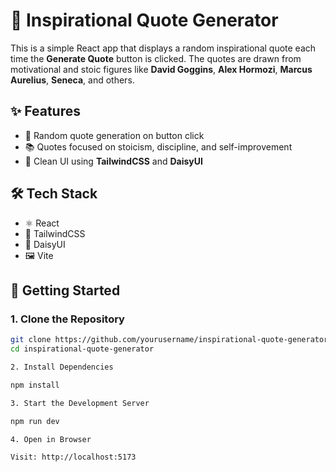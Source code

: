 # 💬 Inspirational Quote Generator

This is a simple React app that displays a random inspirational quote each time the **Generate Quote** button is clicked. The quotes are drawn from motivational and stoic figures like **David Goggins**, **Alex Hormozi**, **Marcus Aurelius**, **Seneca**, and others.

## ✨ Features

- 🎯 Random quote generation on button click  
- 📚 Quotes focused on stoicism, discipline, and self-improvement  
- 💄 Clean UI using **TailwindCSS** and **DaisyUI**

## 🛠️ Tech Stack

- ⚛️ React  
- 🎨 TailwindCSS  
- 🌼 DaisyUI  
- 🖼️ Vite

## 🚀 Getting Started

### 1. Clone the Repository

```bash
git clone https://github.com/yourusername/inspirational-quote-generator.git
cd inspirational-quote-generator

2. Install Dependencies

npm install

3. Start the Development Server

npm run dev

4. Open in Browser

Visit: http://localhost:5173

